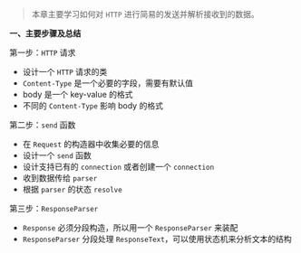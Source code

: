 > 本章主要学习如何对 `HTTP` 进行简易的发送并解析接收到的数据。

**一、主要步骤及总结**

第一步：`HTTP` 请求
* 设计一个 `HTTP` 请求的类
* `Content-Type` 是一个必要的字段，需要有默认值
* body 是一个 key-value 的格式
* 不同的 `Content-Type` 影响 body 的格式


第二步：`send` 函数
* 在 `Request` 的构造器中收集必要的信息
* 设计一个 `send` 函数
* 设计支持已有的 `connection` 或者创建一个 `connection`
* 收到数据传给 `parser`
* 根据 `parser` 的状态 `resolve` 

第三步：`ResponseParser`
* `Response` 必须分段构造，所以用一个 `ResponseParser` 来装配
* `ResponseParser` 分段处理 `ResponseText`，可以使用状态机来分析文本的结构
